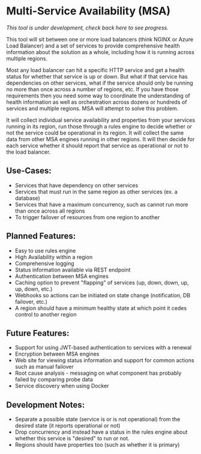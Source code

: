 # Multi-Service Availability (MSA)

*This tool is under development, check back here to see progress.*

This tool will sit between one or more load balancers (think NGINX or Azure Load Balancer) and a set of
services to provide comprehensive health information about the solution as a whole, including how it is
running across multiple regions.

Most any load balancer can hit a specific HTTP service and get a health status for whether that service
is up or down. But what if that service has dependencies on other services, what if the service should
only be running no more than once across a number of regions, etc. If you have those requirements then
you need some way to coordinate the understanding of health information as well as orchestration across
dozens or hundreds of services and multiple regions. MSA will attempt to solve this problem.

It will collect individual service availability and properties from your services running in its region,
run those through a rules engine to decide whether or not the service could be operational in its region.
It will collect the same data from other MSA engines running in other regions. It will then decide for
each service whether it should report that service as operational or not to the load balancer.

## Use-Cases:
* Services that have dependency on other services
* Services that must run in the same region as other services (ex. a database)
* Services that have a maximum concurrency, such as cannot run more than once across all regions
* To trigger failover of resources from one region to another

## Planned Features:
* Easy to use rules engine
* High Availability within a region
* Comprehensive logging
* Status information available via REST endpoint
* Authentication between MSA engines
* Caching option to prevent "flapping" of services (up, down, down, up, up, down, etc.)
* Webhooks so actions can be initiated on state change (notification, DB failover, etc.)
* A region should have a minimum healthy state at which point it cedes control to another region

## Future Features:
* Support for using JWT-based authentication to services with a renewal
* Encryption between MSA engines
* Web site for viewing status information and support for common actions such as manual failover
* Root cause analysis - messaging on what component has probably failed by comparing probe data
* Service discovery when using Docker

## Development Notes:
* Separate a possible state (service is or is not operational) from the desired state (it reports
operational or not)
* Drop concurrency and instead have a status in the rules engine about whether this service is "desired"
to run or not.
* Regions should have properties too (such as whether it is primary)
